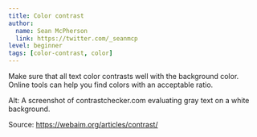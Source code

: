 ```yaml
---
title: Color contrast
author:
  name: Sean McPherson
  link: https://twitter.com/_seanmcp
level: beginner
tags: [color-contrast, color]
---
```


Make sure that all text color contrasts well with the background color. Online tools can help you find colors with an acceptable ratio.

Alt: A screenshot of contrastchecker.com evaluating gray text on a white background.

Source: https://webaim.org/articles/contrast/
